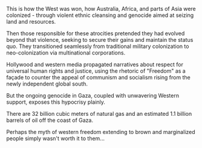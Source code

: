 This is how the West was won, how Australia, Africa, and parts of Asia were colonized - through violent ethnic cleansing and genocide aimed at seizing land and resources.

Then those responsible for these atrocities pretended they had evolved beyond that violence, seeking to secure their gains and maintain the status quo. They transitioned seamlessly from traditional military colonization to neo-colonization via multinational corporations.

Hollywood and western media propagated narratives about respect for universal human rights and justice, using the rhetoric of "Freedom" as a façade to counter the appeal of communism and socialism rising from the newly independent global south.

But the ongoing genocide in Gaza, coupled with unwavering Western support, exposes this hypocrisy plainly.

There are 32 billion cubic meters of natural gas and an estimated 1.1 billion barrels of oil off the coast of Gaza.

Perhaps the myth of western freedom extending to brown and marginalized people simply wasn't worth it to them...
